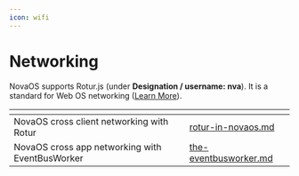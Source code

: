 ```yaml
---
icon: wifi
---
```


# Networking

NovaOS supports Rotur.js (under **Designation / username: nva**). It is a standard for Web OS networking ([Learn More](https://github.com/RoturTW/)).

<table data-view="cards"><thead><tr><th></th><th data-type="content-ref"></th></tr></thead><tbody><tr><td>NovaOS cross client networking with Rotur</td><td><a href="rotur-in-novaos.md">rotur-in-novaos.md</a></td></tr><tr><td>NovaOS cross app networking with EventBusWorker</td><td><a href="../basics/managing-self/the-eventbusworker.md">the-eventbusworker.md</a></td></tr></tbody></table>

